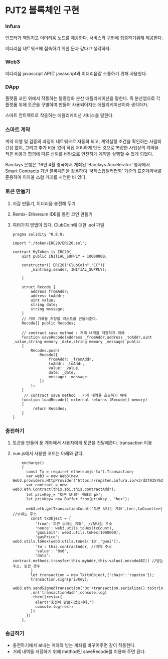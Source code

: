 # PJT2 블록체인 구현



### Infura

인프라가 책임지고 이더리움 노드를 제공한다. 서비스와 구현에 집중하기위해 제공한다.

이더리움 네트워크에 접속하기 위한 문과 같다고 생각하자.



### Web3

이더리움 javascript API로 javascript와 이더리움같 소통하기 위해 사용한다.



### DApp

플랫폼 코인 위에서 작동하는 탈중앙화 분산 애플리케이션을 말한다. 즉 분산앱으로 각 플랫폼 위에 토큰을 구별하여 만들어 사용되어지는 애플리케이션이라 생각하자.

스마트 컨트랙트로 작동하는 애플리케이션 서비스를 말한다.



### 스마트 계약

계약 이행 및 검증의 과정이 네트워크로 자동화 되고, 계약실행 조건을 확인하는 사람의 간섭 없이, 그리고 추가 비용 없이 직접 처리하게 만든 것으로 복잡한 사업상의 계약을 적은 비용과 합의에 따른 신뢰를 바탕으로 안전하게 계약을 실행할 수 있게 되었다.

Barclays 은행은 ’16년 4월 영국에서 개최된 ‘Barclays Accelerator’ 행사에서 Smart Contracts 기반 블록체인을 활용하여 ‘국제스왑딜러협회’ 기준의 표준계약서를 준용하여 이자율 스왑 거래를 시연한 바 있다. 



### 토큰 만들기

1. 지갑 만들기, 이더리움 충전해 두기

2. Remix- Ethereum IDE를 통한 코인 만들기

3. 여러가지 방법이 있다. ClubCoin에 대한 .sol 파일

   ```
   pragma solidity ^0.8.0;
   
   import "./token/ERC20/ERC20.sol";
   
   contract MyToken is ERC20{
       uint public INITIAL_SUPPLY = 10000000;
       
       constructor() ERC20("ClubCoin","CC"){
           _mint(msg.sender, INITIAL_SUPPLY); 
           
       }
   
       struct Recode {
           address fromAddr;
           address toAddr;
           uint value;
           string date;
           string message;
       }
       // 거래 기록을 저장할 리스트를 만들어준다.
       Recode[] public Recodes;
       
       // contract save method : 거래 내역을 저장하기 위해
       function saveRecode(address _fromAddr,address _toAddr,uint _value,string memory _date,string memory _message) public
       {
           Recodes.push(
               Recode({
                   fromAddr: _fromAddr,
                   toAddr: _toAddr,
                   value: _value,
                   date: _date,
                   message: _message
               })
           );
       }
        // contract save method : 거래 내역을 호출하기 위해   
       function loadRecode() external returns (Recode[] memory)
       {
            return Recodes;
       }
   }
   ```
   
   

### 충전하기

1. 토큰을 만들어 둔 계좌에서 사용자에게 토큰을 전달해준다. transaction 이용

2. vue.js에서 사용한 코드는 아래와 같다.

   ```
       encharge()
       {
         const Tx = require('ethereumjs-tx').Transaction;
         var web3 = new Web3(new Web3.providers.HttpProvider("https://ropsten.infura.io/v3/d2f03576222c4c2fbc5eeb6850f9abf3"));
         var contract = new web3.eth.Contract(this.abi,this.contractAddr);
         let privKey_= "토큰 보내는 계좌의 pk";
         let privKey= new Buffer.from(privKey_, "hex");
   
         web3.eth.getTransactionCount('토큰 보내는 계좌',(err,txCount)=>{ //보내는 주소
           const txObject = {
             'from':'토큰 보내는 계좌', //보내는 주소
             'nonce': web3.utils.toHex(txCount),
             'gasLimit': web3.utils.toHex(1000000),
             'gasPrice': web3.utils.toHex(web3.utils.toWei('10','gwei')),
             'to': this.contractAddr, //계약 주소
             'value': '0x0',
             'data': contract.methods.transfer(this.myAddr,this.value).encodeABI() //받는 주소, 토큰 갯수
           }
           let transaction = new Tx(txObject,{'chain':'ropsten'});
           transaction.sign(privKey);
           web3.eth.sendSignedTransaction('0x'+transaction.serialize().toString('hex'))
           .on('transactionHash',console.log)
           .then((res)=>{
             alert("충전이 완료되었습니다.")
             console.log(res);
           })
         })
       },
   ```

   

### 송금하기

- 충전하기에서 보내는 계좌와 받는 계좌를 바꾸어주면 같이 작동한다.
- 거래 내역을 저장하기 위해 method인 saveRecode를 이용해 주면 된다.

